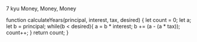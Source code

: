 7 kyu
Money, Money, Money

function calculateYears(principal, interest, tax, desired) {
  let count = 0;
  let a;
  let b = principal;
  while(b < desired){
    a = b * interest;
    b += (a - (a * tax));
    count++; 
  }
  return count;
}
